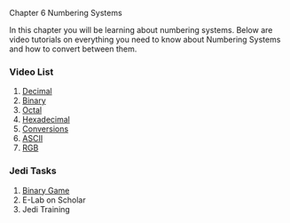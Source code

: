 Chapter 6 Numbering Systems</H2>

In this chapter you will be learning about numbering systems. Below are video tutorials on everything you need to know about Numbering Systems and how to convert between them.

<h3>Video List</h3>
<ol>
  <li><a href="https://youtu.be/1oyr3lHKJJg" target="_blank">Decimal</a></li>
  <li><a href="https://youtu.be/tqAsXW2kRlc" target="_blank">Binary</a></li>
  <li><a href="https://youtu.be/F6TF2Vh5_E0" target="_blank">Octal</a></li>
  <li><a href="https://youtu.be/_ngxDn-LpQY" target="_blank">Hexadecimal</a></li>
  <li><a href="https://youtu.be/hMZt-Iz0hFc" target="_blank">Conversions</a></li>
  <li><a href="https://youtu.be/Fq613urEl28" target="_blank">ASCII</a></li>
  <li><a href="https://youtu.be/M8fFjAXOsgc" target="_blank">RGB</a></li>
  </ol>

<h3>Jedi Tasks</h3>
<ol>
  <li><a href="https://studio.code.org/projects/applab/iukLbcDnzqgoxuu810unLw" target="_blank">Binary Game</a></li>
  <li>E-Lab on Scholar</li>
  <li>Jedi Training</li>
  </ol>
